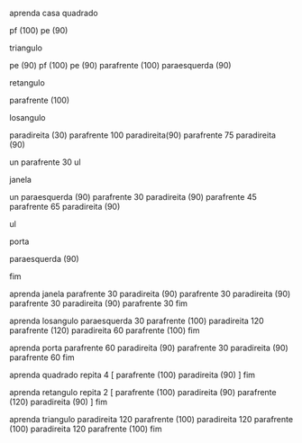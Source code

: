 aprenda casa 
quadrado 

pf (100)
pe (90)

triangulo

pe (90)
pf (100)
pe (90)
parafrente (100)
paraesquerda (90)

retangulo

parafrente  (100)

losangulo

paradireita (30)
parafrente 100
paradireita(90)
parafrente 75
paradireita (90)

un
parafrente 30
ul

janela

un
paraesquerda (90)
parafrente 30
paradireita (90)
parafrente 45
parafrente 65 
paradireita (90)

ul 

porta

paraesquerda (90)


fim

aprenda janela
parafrente 30
paradireita (90)
parafrente 30
paradireita (90)
parafrente 30
paradireita (90)
parafrente 30
fim

aprenda losangulo
paraesquerda 30 
parafrente (100)
paradireita 120 
parafrente (120)
paradireita 60
parafrente (100)
fim

aprenda porta
parafrente 60
paradireita (90)
parafrente 30
paradireita (90)
parafrente 60
fim

aprenda quadrado 
repita 4 [  parafrente (100) paradireita (90) ]
fim

aprenda retangulo
repita 2 [ parafrente (100) paradireita (90) parafrente (120) paradireita (90) ]
fim

aprenda triangulo
paradireita 120 parafrente (100)
paradireita 120 parafrente (100)
paradireita 120 parafrente (100)
fim